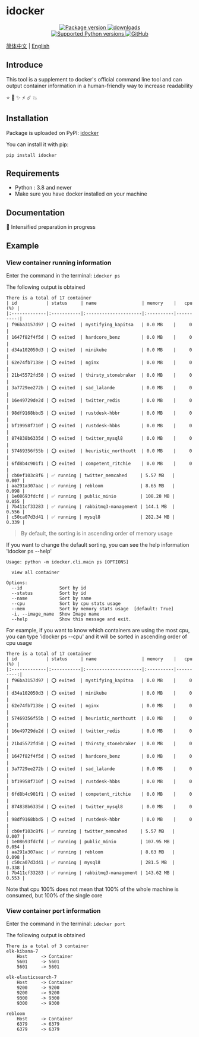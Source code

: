 # idocker

<p align="center">
    <!-- <a href="https://github.com/ponponon/idocker/actions/workflows/tests.yml" target="_blank">
        <img src="https://github.com/ponponon/idocker/actions/workflows/tests.yml/badge.svg" alt="Tests coverage"/>
    </a>
    <a href="https://coverage-badge.samuelcolvin.workers.dev/redirect/lancetnik/idocker" target="_blank">
        <img src="https://coverage-badge.samuelcolvin.workers.dev/lancetnik/idocker.svg" alt="Coverage">
    </a> -->
    <a href="https://pypi.org/project/idocker" target="_blank">
        <img src="https://img.shields.io/pypi/v/idocker?label=pypi%20package" alt="Package version">
    </a>
    <a href="https://pepy.tech/project/idocker" target="_blank">
        <img src="https://static.pepy.tech/personalized-badge/idocker?period=total&units=international_system&left_color=grey&right_color=blue&left_text=Downloads" alt="downloads"/>
    </a>
    <br/>
    <a href="https://pypi.org/project/idocker" target="_blank">
        <img src="https://img.shields.io/pypi/pyversions/idocker.svg" alt="Supported Python versions">
    </a>
    <a href="https://github.com/ponponon/idocker/blob/master/LICENSE" target="_blank">
        <img alt="GitHub" src="https://img.shields.io/github/license/ponponon/idocker?color=%23007ec6">
    </a>
</p>

[简体中文](./README.zh-CN.md) | [English](./README.md)

## Introduce

This tool is a supplement to docker's official command line tool and can output container information in a human-friendly way to increase readability

⭐️ 🌟 ✨ ⚡️ ☄️ 💥

## Installation

Package is uploaded on PyPI: [idocker](https://pypi.org/project/idocker/)

You can install it with pip:

```shell
pip install idocker
```

## Requirements

- Python : 3.8 and newer
- Make sure you have docker installed on your machine

## Documentation

📄 Intensified preparation in progress

## Example

### View container running information

Enter the command in the terminal: `idocker ps`

The following output is obtained

```shell
There is a total of 17 container
| id           | status     | name                 | memory    |   cpu (%) |
|:-------------|:-----------|:---------------------|:----------|----------:|
| f96ba3157d97 | ⭕️ exited  | mystifying_kapitsa   | 0.0 MB    |     0     |
| 1647f82f4f5d | ⭕️ exited  | hardcore_benz        | 0.0 MB    |     0     |
| d34a102050d3 | ⭕️ exited  | minikube             | 0.0 MB    |     0     |
| 62e74fb7138e | ⭕️ exited  | nginx                | 0.0 MB    |     0     |
| 21b45572fd50 | ⭕️ exited  | thirsty_stonebraker  | 0.0 MB    |     0     |
| 3a7729ee272b | ⭕️ exited  | sad_lalande          | 0.0 MB    |     0     |
| 16e49729de2d | ⭕️ exited  | twitter_redis        | 0.0 MB    |     0     |
| 98df9168bbd5 | ⭕️ exited  | rustdesk-hbbr        | 0.0 MB    |     0     |
| bf19958f710f | ⭕️ exited  | rustdesk-hbbs        | 0.0 MB    |     0     |
| 874838b6335d | ⭕️ exited  | twitter_mysql8       | 0.0 MB    |     0     |
| 57469356f55b | ⭕️ exited  | heuristic_northcutt  | 0.0 MB    |     0     |
| 6fd8b4c901f1 | ⭕️ exited  | competent_ritchie    | 0.0 MB    |     0     |
| cb0ef103c8f6 | ✅ running | twitter_memcahed     | 5.57 MB   |     0.007 |
| aa291a307aac | ✅ running | rebloom              | 8.65 MB   |     0.098 |
| 1e08693fdcfd | ✅ running | public_minio         | 108.28 MB |     0.055 |
| 7b411cf33283 | ✅ running | rabbitmq3-management | 144.1 MB  |     0.556 |
| c50ca07d3d41 | ✅ running | mysql8               | 282.34 MB |     0.339 |
```

> By default, the sorting is in ascending order of memory usage

If you want to change the default sorting, you can see the help information 'idocker ps --help'

```shell
Usage: python -m idocker.cli.main ps [OPTIONS]

  view all container

Options:
  --id              Sort by id
  --status          Sort by id
  --name            Sort by name
  --cpu             Sort by cpu stats usage
  --mem             Sort by memory stats usage  [default: True]
  -i, --image_name  Show Image name
  --help            Show this message and exit.

```

For example, if you want to know which containers are using the most cpu, you can type 'idocker ps --cpu' and it will be sorted in ascending order of cpu usage

```shell
There is a total of 17 container
| id           | status     | name                 | memory    |   cpu (%) |
|:-------------|:-----------|:---------------------|:----------|----------:|
| f96ba3157d97 | ⭕️ exited  | mystifying_kapitsa   | 0.0 MB    |     0     |
| d34a102050d3 | ⭕️ exited  | minikube             | 0.0 MB    |     0     |
| 62e74fb7138e | ⭕️ exited  | nginx                | 0.0 MB    |     0     |
| 57469356f55b | ⭕️ exited  | heuristic_northcutt  | 0.0 MB    |     0     |
| 16e49729de2d | ⭕️ exited  | twitter_redis        | 0.0 MB    |     0     |
| 21b45572fd50 | ⭕️ exited  | thirsty_stonebraker  | 0.0 MB    |     0     |
| 1647f82f4f5d | ⭕️ exited  | hardcore_benz        | 0.0 MB    |     0     |
| 3a7729ee272b | ⭕️ exited  | sad_lalande          | 0.0 MB    |     0     |
| bf19958f710f | ⭕️ exited  | rustdesk-hbbs        | 0.0 MB    |     0     |
| 6fd8b4c901f1 | ⭕️ exited  | competent_ritchie    | 0.0 MB    |     0     |
| 874838b6335d | ⭕️ exited  | twitter_mysql8       | 0.0 MB    |     0     |
| 98df9168bbd5 | ⭕️ exited  | rustdesk-hbbr        | 0.0 MB    |     0     |
| cb0ef103c8f6 | ✅ running | twitter_memcahed     | 5.57 MB   |     0.007 |
| 1e08693fdcfd | ✅ running | public_minio         | 107.95 MB |     0.054 |
| aa291a307aac | ✅ running | rebloom              | 8.63 MB   |     0.098 |
| c50ca07d3d41 | ✅ running | mysql8               | 281.5 MB  |     0.338 |
| 7b411cf33283 | ✅ running | rabbitmq3-management | 143.62 MB |     0.553 |
```

Note that cpu 100% does not mean that 100% of the whole machine is consumed, but 100% of the single core

### View container port information

Enter the command in the terminal: `idocker port`

The following output is obtained

```shell
There is a total of 3 container
elk-kibana-7
    Host     -> Container
    5601     -> 5601
    5601     -> 5601

elk-elasticsearch-7
    Host     -> Container
    9200     -> 9200
    9200     -> 9200
    9300     -> 9300
    9300     -> 9300

rebloom
    Host     -> Container
    6379     -> 6379
    6379     -> 6379
```
